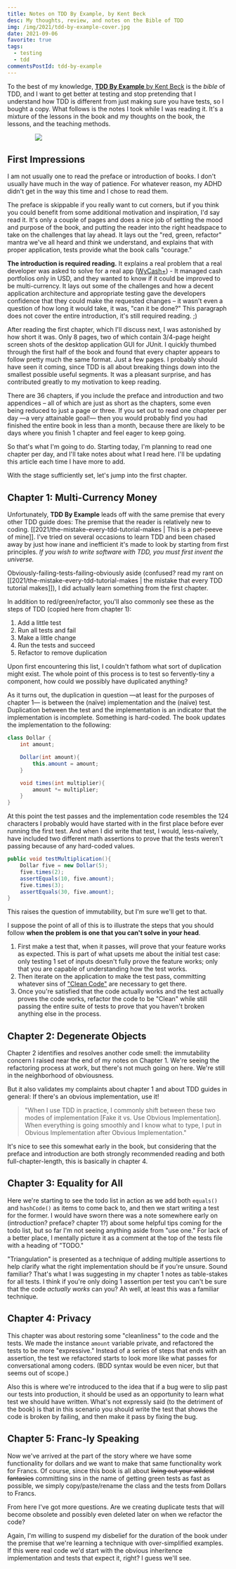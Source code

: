 ```yaml
---
title: Notes on TDD By Example, by Kent Beck
desc: My thoughts, review, and notes on the Bible of TDD
img: /img/2021/tdd-by-example-cover.jpg
date: 2021-09-06
favorite: true
tags:
  - testing
  - tdd
commentsPostId: tdd-by-example
---
```


To the best of my knowledge, [**TDD By Example** by Kent Beck][buy] is the _bible_ of TDD, and I want to get better at testing and stop pretending that I understand how TDD is different from just making sure you have tests, so I bought a copy. What follows is the notes I took while I was reading it. It's a mixture of the lessons in the book and my thoughts on the book, the lessons, and the teaching methods.

<a href="https://www.amazon.com/Test-Driven-Development-Kent-Beck/dp/0321146530?crid=1D8X147Q3MS5G&dchild=1&keywords=tdd+by+example&qid=1623418032&sprefix=tdd+by+example%2Caps%2C136&sr=8-3&linkCode=li3&tag=tuttl-20&linkId=f4d8afaabf721a86be63f5b8d30c708a&language=en_US&ref_=as_li_ss_il" target="_blank"><img src="/img/2021/tdd-by-example-cover.jpg" style="border: 0; max-width: 75%; margin: 0 auto; display: block;" /></a><img src="https://ir-na.amazon-adsystem.com/e/ir?t=tuttl-20&language=en_US&l=li3&o=1&a=0321146530" width="1" height="1" border="0" alt="" style="border:none !important; margin:0px !important;" />

## First Impressions

I am not usually one to read the preface or introduction of books. I don't usually have much in the way of patience. For whatever reason, my ADHD didn't get in the way this time and I chose to read them.

The preface is skippable if you really want to cut corners, but if you think you could benefit from some additional motivation and inspiration, I'd say read it. It's only a couple of pages and does a nice job of setting the mood and purpose of the book, and putting the reader into the right headspace to take on the challenges that lay ahead. It lays out the "red, green, refactor" mantra we've all heard and _think_ we understand, and explains that with proper application, tests provide what the book calls "courage."

**The introduction is required reading.** It explains a real problem that a real developer was asked to solve for a real app ([WyCash+][wycash]) - It managed cash portfolios only in USD, and they wanted to know if it could be improved to be multi-currency. It lays out some of the challenges and how a decent application architecture and appropriate testing gave the developers confidence that they could make the requested changes &ndash; it wasn't even a question of how long it would take, it was, "can it be done?" This paragraph does not cover the entire introduction, it's still required reading. ;)

After reading the first chapter, which I'll discuss next, I was astonished by how short it was. Only 8 pages, two of which contain 3/4-page height screen shots of the desktop application GUI for JUnit. I quickly thumbed through the first half of the book and found that every chapter appears to follow pretty much the same format. Just a few pages. I probably should have seen it coming, since TDD is all about breaking things down into the smallest possible useful segments. It was a pleasant surprise, and has contributed greatly to my motivation to keep reading.

There are 36 chapters, if you include the preface and introduction and two appendices &ndash; all of which are just as short as the chapters, some even being reduced to just a page or three. If you set out to read one chapter per day &mdash;a very attainable goal!&mdash; then you would probably find you had finished the entire book in less than a month, because there are likely to be days where you finish 1 chapter and feel eager to keep going.

So that's what I'm going to do. Starting today, I'm planning to read one chapter per day, and I'll take notes about what I read here. I'll be updating this article each time I have more to add.

With the stage sufficiently set, let's jump into the first chapter.

[buy]: https://amzn.to/35hV6X3
[jhdg]: https://joelhooks.com/digital-garden
[wycash]: http://c2.com/doc/oopsla92.html

## Chapter 1: Multi-Currency Money

Unfortunately, **TDD By Example** leads off with the same premise that every other TDD guide does: The premise that the reader is relatively new to coding. [[2021/the-mistake-every-tdd-tutorial-makes | This is a pet-peeve of mine]]. I've tried on several occasions to learn TDD and been chased away by just how inane and inefficient it's made to look by starting from first principles. _If you wish to write software with TDD, you must first invent the universe._

Obviously-failing-tests-failing-obviously aside (confused? read my rant on [[2021/the-mistake-every-tdd-tutorial-makes | the mistake that every TDD tutorial makes]]), I did actually learn something from the first chapter.

In addition to red/green/refactor, you'll also commonly see these as the steps of TDD (copied here from chapter 1):

1. Add a little test
1. Run all tests and fail
1. Make a little change
1. Run the tests and succeed
1. Refactor to remove duplication

Upon first encountering this list, I couldn't fathom what sort of duplication might exist. The whole point of this process is to test so fervently-tiny a component, how could we possibly have duplicated anything?

As it turns out, the duplication in question &mdash;at least for the purposes of chapter 1&mdash; is between the (naïve) implementation and the (naïve) test. Duplication between the test and the implementation is an indicator that the implementation is incomplete. Something is hard-coded. The book updates the implementation to the following:

```java
class Dollar {
	int amount;

	Dollar(int amount){
		this.amount = amount;
	}

	void times(int multiplier){
		amount *= multiplier;
	}
}
```

At this point the test passes and the implementation code resembles the 124 characters I probably would have started with in the first place before ever running the first test. And when I did write that test, I would, less-naïvely, have included two different math assertions to prove that the tests weren't passing because of any hard-coded values.

```java
public void testMultiplication(){
	Dollar five = new Dollar(5);
	five.times(2);
	assertEquals(10, five.amount);
	five.times(3);
	assertEquals(30, five.amount);
}
```

This raises the question of immutability, but I'm sure we'll get to that.

I suppose the point of all of this is to illustrate the steps that you should follow **when the problem is one that you can't solve in your head**.

1. First make a test that, when it passes, will prove that your feature works as expected. This is part of what upsets me about the initial test case: only testing 1 set of inputs doesn't fully prove the feature works; only that you are capable of understanding how the test works.
1. Then iterate on the application to make the test pass, committing whatever sins of ["Clean Code"][cleancode] are necessary to get there.
1. Once you're satisfied that the code actually works and the test actually proves the code works, refactor the code to be "Clean" while still passing the entire suite of tests to prove that you haven't broken anything else in the process.

[cleancode]: https://workingcode.dev/episodes/022-book-club-1-clean-code-by-uncle-bob-martin-pt1/

## Chapter 2: Degenerate Objects

Chapter 2 identifies and resolves another code smell: the immutability concern I raised near the end of my notes on Chapter 1. We're seeing the refactoring process at work, but there's not much going on here. We're still in the neighborhood of obviousness.

But it also validates my complaints about chapter 1 and about TDD guides in general: If there's an obvious implementation, use it!

> "When I use TDD in practice, I commonly shift between these two modes of implementation [Fake it vs. Use Obvious Implementation]. When everything is going smoothly and I know what to type, I put in Obvious Implementation after Obvious Implementation."

It's nice to see this somewhat early in the book, but considering that the preface and introduction are both strongly recommended reading and both full-chapter-length, this is basically in chapter 4.

## Chapter 3: Equality for All

Here we're starting to see the todo list in action as we add both `equals()` and `hashCode()` as items to come back to, and then we start writing a test for the former. I would have sworn there was a note somewhere early on (introduction? preface? chapter 1?) about some helpful tips coming for the todo list, but so far I'm not seeing anything aside from "use one." For lack of a better place, I mentally picture it as a comment at the top of the tests file with a heading of "TODO."

"Triangulation" is presented as a technique of adding multiple assertions to help clarify what the right implementation should be if you're unsure. Sound familiar? That's what I was suggesting in my chapter 1 notes as table-stakes for all tests. I think if you're only doing 1 assertion per test you can't be sure that the code _actually works_ can you? Ah well, at least this was a familiar technique.

## Chapter 4: Privacy

This chapter was about restoring some "cleanliness" to the code and the tests. We made the instance `amount` variable private, and refactored the tests to be more "expressive." Instead of a series of steps that ends with an assertion, the test we refactored starts to look more like what passes for conversational among coders. (BDD syntax would be even nicer, but that seems out of scope.)

Also this is where we're introduced to the idea that if a bug were to slip past our tests into production, it should be used as an opportunity to learn what test we should have written. What's not expressly said (to the detriment of the book) is that in this scenario you should write the test that shows the code is broken by failing, and then make it pass by fixing the bug.

## Chapter 5: Franc-ly Speaking

Now we've arrived at the part of the story where we have some functionality for dollars and we want to make that same functionality work for Francs. Of course, since this book is all about ~~living out your wildest fantasies~~ committing sins in the name of getting green tests as fast as possible, we simply copy/paste/rename the class and the tests from Dollars to Francs.

From here I've got more questions. Are we creating duplicate tests that will become obsolete and possibly even deleted later on when we refactor the code?

Again, I'm willing to suspend my disbelief for the duration of the book under the premise that we're learning a technique with over-simplified examples. If this were real code we'd start with the obvious inheritence implementation and tests that expect it, right? I guess we'll see.
